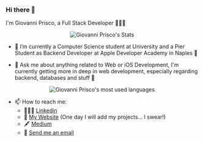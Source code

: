 ### Hi there 👋

I'm Giovanni Prisco, a Full Stack Developer 👨🏻‍💻

<p align="center">
  <img src="https://github-readme-stats.vercel.app/api?username=Gprisco&show_icons=true&theme=react" alt="Giovanni Prisco's Stats" />
</p>

- 🌱 I’m currently a Computer Science student at University and a Pier Student as Backend Developer at Apple Developer Academy in Naples 🍎

- 💬 Ask me about anything related to Web or iOS Development, I'm currently getting more in deep in web development, especially regarding backend, databases and stuff 🚀

<p align="center">
  <img src="https://github-readme-stats.vercel.app/api/top-langs/?username=anuraghazra&layout=compact&theme=react" alt="Giovanni Prisco's most used languages" />
</p>

- 📫 How to reach me: 
  - 👨🏻‍💻 [Linkedin](https://www.linkedin.com/in/priscogiovanni/)
  - 🚀 [My Website](https://prisco.dev) (One day I will add my projects... I swear!)
  - 🖋 [Medium](https://medium.com/@gprisco)
  - 📧 [Send me an email](mailto:giovanni@prisco.dev)
